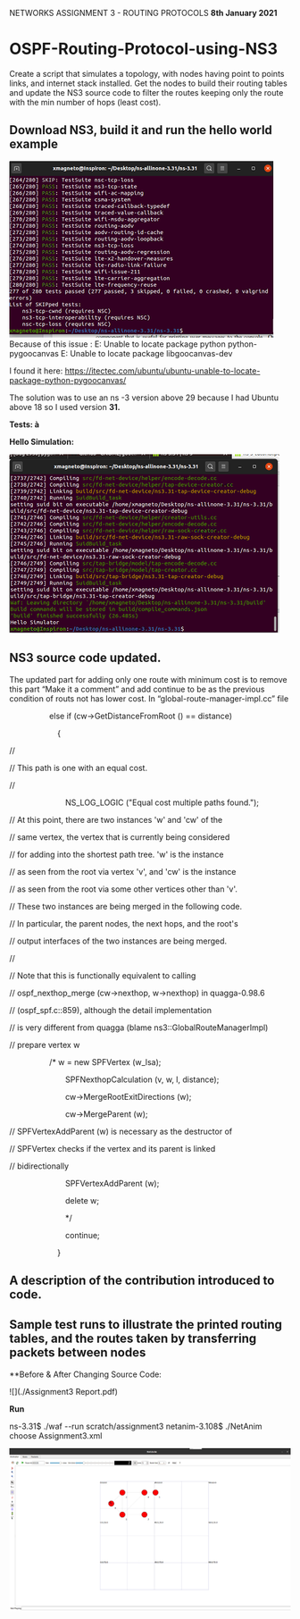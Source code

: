 NETWORKS
ASSIGNMENT 3 - ROUTING PROTOCOLS
**8th January 2021**

# OSPF-Routing-Protocol-using-NS3
Create a script that simulates a topology, with nodes having point to points links, and internet stack installed. Get the nodes to build their routing tables and update the NS3 source code to filter the routes keeping only the route with the min number of hops (least cost).


## **Download NS3, build it and run the hello world example**
![plot](./img/1.png)Because of this issue :
E: Unable to locate package python python-pygoocanvas
E: Unable to locate package libgoocanvas-dev

I found it here:  <https://itectec.com/ubuntu/ubuntu-unable-to-locate-package-python-pygoocanvas/>

The solution was to use an ns -3 version above 29 because I had Ubuntu above 18 so I used version **31.**

**Tests: à**

**Hello Simulation:**

![plot](./img/2.png)
## **NS3 source code updated.**
The updated part for adding only one route with minimum cost is to remove this part “Make it a comment” and add continue to be as the previous condition of routs not has lower cost. In “global-route-manager-impl.cc” file

`          `else if (cw->GetDistanceFromRoot () == distance)

`            `{

//

// This path is one with an equal cost.

//

`              `NS\_LOG\_LOGIC ("Equal cost multiple paths found.");

// At this point, there are two instances 'w' and 'cw' of the

// same vertex, the vertex that is currently being considered

// for adding into the shortest path tree. 'w' is the instance

// as seen from the root via vertex 'v', and 'cw' is the instance 

// as seen from the root via some other vertices other than 'v'.

// These two instances are being merged in the following code.

// In particular, the parent nodes, the next hops, and the root's

// output interfaces of the two instances are being merged.

// 

// Note that this is functionally equivalent to calling

// ospf\_nexthop\_merge (cw->nexthop, w->nexthop) in quagga-0.98.6

// (ospf\_spf.c::859), although the detail implementation

// is very different from quagga (blame ns3::GlobalRouteManagerImpl)

// prepare vertex w

`          `/\*    w = new SPFVertex (w\_lsa);

`              `SPFNexthopCalculation (v, w, l, distance);

`              `cw->MergeRootExitDirections (w);

`              `cw->MergeParent (w);

// SPFVertexAddParent (w) is necessary as the destructor of 

// SPFVertex checks if the vertex and its parent is linked

// bidirectionally

`              `SPFVertexAddParent (w);

`              `delete w;

`              `\*/

`              `continue;

`            `}
## **A description of the contribution introduced to code.**
## **Sample test runs to illustrate the printed routing tables, and the routes taken by transferring packets between nodes**
**Before & After Changing Source Code:

 ![](./Assignment3 Report.pdf)

**Run** 

ns-3.31$ ./waf --run scratch/assignment3
netanim-3.108$ ./NetAnim
choose Assignment3.xml

![plot](./img/19.png)
